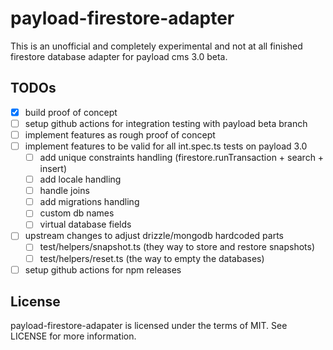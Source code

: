 # payload-firestore-adapter

This is an unofficial and completely experimental and not at all finished firestore database adapter for payload cms 3.0 beta.

## TODOs

- [x] build proof of concept
- [ ] setup github actions for integration testing with payload beta branch
- [ ] implement features as rough proof of concept
- [ ] implement features to be valid for all int.spec.ts tests on payload 3.0
  - [ ] add unique constraints handling (firestore.runTransaction + search + insert)
  - [ ] add locale handling
  - [ ] handle joins
  - [ ] add migrations handling
  - [ ] custom db names
  - [ ] virtual database fields
- [ ] upstream changes to adjust drizzle/mongodb hardcoded parts
  - [ ] test/helpers/snapshot.ts (they way to store and restore snapshots)
  - [ ] test/helpers/reset.ts (the way to empty the databases)
- [ ] setup github actions for npm releases

## License

payload-firestore-adapater is licensed under the terms of MIT. See LICENSE for more information.

